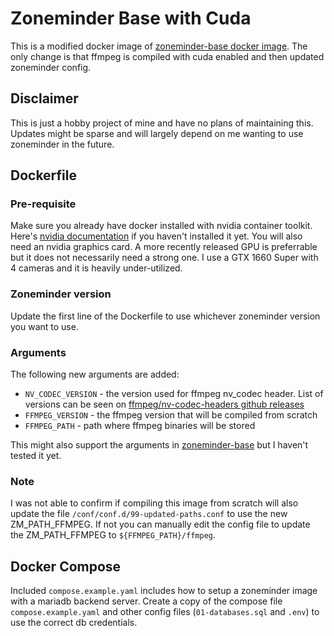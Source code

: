 # Zoneminder Base with Cuda

This is a modified docker image of [zoneminder-base docker image](https://github.com/zoneminder-containers/zoneminder-base). The only change is that ffmpeg is compiled with cuda enabled and then updated zoneminder config.

## Disclaimer

This is just a hobby project of mine and have no plans of maintaining this. Updates might be sparse and will largely depend on me wanting to use zoneminder in the future.

## Dockerfile

### Pre-requisite

Make sure you already have docker installed with nvidia container toolkit. Here's [nvidia documentation](https://docs.nvidia.com/datacenter/cloud-native/container-toolkit/latest/install-guide.html) if you haven't installed it yet.
You will also need an nvidia graphics card. A more recently released GPU is preferrable but it does not necessarily need a strong one. I use a GTX 1660 Super with 4 cameras and it is heavily under-utilized.

### Zoneminder version

Update the first line of the Dockerfile to use whichever zoneminder version you want to use.

### Arguments
The following new arguments are added:
 - `NV_CODEC_VERSION` - the version used for ffmpeg nv_codec header. List of versions can be seen on [ffmpeg/nv-codec-headers github releases](https://github.com/FFmpeg/nv-codec-headers/releases/)
 - `FFMPEG_VERSION` - the ffmpeg version that will be compiled from scratch
 - `FFMPEG_PATH` - path where ffmpeg binaries will be stored

This might also support the arguments in [zoneminder-base](https://github.com/zoneminder-containers/zoneminder-base) but I haven't tested it yet.

### Note

I was not able to confirm if compiling this image from scratch will also update the file `/conf/conf.d/99-updated-paths.conf` to use the new ZM_PATH_FFMPEG. If not you can manually edit the config file to update the ZM_PATH_FFMPEG to `${FFMPEG_PATH}/ffmpeg`.

## Docker Compose

Included `compose.example.yaml` includes how to setup a zoneminder image with a mariadb backend server. Create a copy of the compose file `compose.example.yaml` and other config files (`01-databases.sql` and `.env`) to use the correct db credentials.